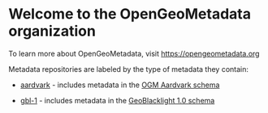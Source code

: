 # Welcome to the OpenGeoMetadata organization

To learn more about OpenGeoMetadata, visit https://opengeometadata.org

Metadata repositories are labeled by the type of metadata they contain:

- [aardvark](https://github.com/search?q=topic%3Aaardvark+org%3AOpenGeoMetadata&type=Repositories) - includes metadata in the [OGM Aardvark schema](https://opengeometadata.org/ogm-aardvark)

- [gbl-1](https://github.com/search?q=topic%3Agbl-1+org%3AOpenGeoMetadata&type=Repositories) - includes metadata in the [GeoBlacklight 1.0 schema](https://opengeometadata.org/gbl-1.0/)

